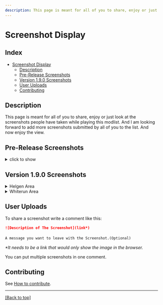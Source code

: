 ```yaml
---
description: This page is meant for all of you to share, enjoy or just look at the screenshots people have taken while playing this modlist.
---
```


# Screenshot Display

<!-- ![Banner](Cover/tfsh-banner.png)-->

## Index
<!-- markdownlint-disable MD033 -->
<div>
  <ul>
    <li><a href="#screenshot-display">Screenshot Display</a>
      <ul>
        <li><a href="#description">Description</a></li>
        <li><a href="#pre-release-screenshots">Pre-Release Screenshots</a></li>
        <!---<li><a href="#version-10-screenshot">Version 1.0 Screenshot</a></li>-->
        <li><a href="#version-190-screenshots">Version 1.9.0 Screenshots</a></li>
        <li><a href="#user-uploads">User Uploads</a></li>
        <li><a href="#contributing">Contributing</a></li>
      </ul>
    </li>
  </ul>
</div>

## Description

<div>
This page is meant for all of you to share, enjoy or just look at the screenshots people have taken while playing this modlist. And I am looking forward to add more screenshots submitted by all of you to the list. And now enjoy the view.
</div>

## Pre-Release Screenshots

<details>
<summary>click to show</summary>

<p><img src="Screenshots/pre-release/SkyrimSE_2EJC7rIkGU.jpg" alt="screenshot" /></p>

<p><img src="Screenshots/pre-release/SkyrimSE_4UXVtUMpKv.jpg" alt="screenshot" /></p>

<p><img src="Screenshots/pre-release/SkyrimSE_5VuNi5sBxw.jpg" alt="screenshot" /></p>

<p><img src="Screenshots/pre-release/SkyrimSE_8djXuU4JGt.jpg" alt="screenshot" /></p>

<p><img src="Screenshots/pre-release/SkyrimSE_9glagccdvW.jpg" alt="screenshot" /></p>

<p><img src="Screenshots/pre-release/SkyrimSE_9WMyUGQ8a6.jpg" alt="screenshot" /></p>

<p><img src="Screenshots/pre-release/SkyrimSE_32PvhGn7cH.jpg" alt="screenshot" /></p>

<p><img src="Screenshots/pre-release/SkyrimSE_85eIASSG6i.jpg" alt="screenshot" /></p>

<p><img src="Screenshots/pre-release/SkyrimSE_BhymmUWdOg.jpg" alt="screenshot" /></p>

<p><img src="Screenshots/pre-release/SkyrimSE_dRf5Q4HxCj.jpg" alt="screenshot" /></p>

<p><img src="Screenshots/pre-release/SkyrimSE_Hzlys8xXRZ.jpg" alt="screenshot" /></p>

<p><img src="Screenshots/pre-release/SkyrimSE_IlSdKabNwW.jpg" alt="screenshot" /></p>

<p><img src="Screenshots/pre-release/SkyrimSE_jDeIFmEP4v.jpg" alt="screenshot" /></p>

<p><img src="Screenshots/pre-release/SkyrimSE_khHUKuc4ev.jpg" alt="screenshot" /></p>

<p><img src="Screenshots/pre-release/SkyrimSE_M4m3etLOeD.jpg" alt="screenshot" /></p>

<p><img src="Screenshots/pre-release/SkyrimSE_MLOryNrQv7.jpg" alt="screenshot" /></p>

<p><img src="Screenshots/pre-release/SkyrimSE_OXdd1Kt5ka.jpg" alt="screenshot" /></p>

<p><img src="Screenshots/pre-release/SkyrimSE_PypM6Udh3m.jpg" alt="screenshot" /></p>

<p><img src="Screenshots/pre-release/SkyrimSE_Q8oOcv28do.jpg" alt="screenshot" /></p>

<p><img src="Screenshots/pre-release/SkyrimSE_rJB2QPT1xR.jpg" alt="screenshot" /></p>

<p><img src="Screenshots/pre-release/SkyrimSE_u4PCMjcSs9.jpg" alt="screenshot" /></p>

<p><img src="Screenshots/pre-release/SkyrimSE_UC0wH4fKQR.jpg" alt="screenshot" /></p>

<p><img src="Screenshots/pre-release/SkyrimSE_uKmMY7LJxW.jpg" alt="screenshot" /></p>

<p><img src="Screenshots/pre-release/SkyrimSE_umW1BK7zMy.jpg" alt="screenshot" /></p>

<p><img src="Screenshots/pre-release/SkyrimSE_vaA9tyC9nR.jpg" alt="screenshot" /></p>

<p><img src="Screenshots/pre-release/SkyrimSE_WVbXGk79jV.jpg" alt="screenshot" /></p>

<p><img src="Screenshots/pre-release/SkyrimSE_Xnl52oy1ce.jpg" alt="screenshot" /></p>

<p><img src="Screenshots/pre-release/SkyrimSE_YiF2OqL3m0.jpg" alt="screenshot" /></p>

<p><img src="Screenshots/pre-release/SkyrimSE_zKRy5okKZI.jpg" alt="screenshot" /></p>

<p><img src="Screenshots/pre-release/SkyrimSE_zQeSoBFOy1.jpg" alt="screenshot" /></p>

</details>
<!---
## Version 1.0 Screenshot
<details>
<summary>click to show</summary>
<p><img src="https://i.imgur.com/RKWZERD.png" alt="screenshot" />
by antun</p>
</details>
-->

## Version 1.9.0 Screenshots

<details>
<summary>Helgen Area</summary>

<p><img src="Screenshots/1.9/SkyrimSE_1fPGEz2FzB.jpg" alt="screenshot" /></p>

<p><img src="Screenshots/1.9/SkyrimSE_MpGhzGfVi1.jpg" alt="screenshot" /></p>

<p><img src="Screenshots/1.9/SkyrimSE_olio31xdSQ.jpg" alt="screenshot" /></p>

<p><img src="Screenshots/1.9/SkyrimSE_pYKJ4z6A3d.jpg" alt="screenshot" /></p>

<p><img src="Screenshots/1.9/SkyrimSE_tmJkRkWSNA.jpg" alt="screenshot" /></p>

<p><img src="Screenshots/1.9/SkyrimSE_Yc0RXGrNSk.jpg" alt="screenshot" /></p>

</details>

<details>
<summary>Whiterun Area</summary>

<p><img src="Screenshots/1.9/SkyrimSE_al6mSJCAj4.png" alt="Screenshot" /></p>

<p><img src="Screenshots/1.9/SkyrimSE_AvA5evjg8K.png" alt="Screenshot" /></p>

<p><img src="Screenshots/1.9/SkyrimSE_Iww60jto3Y.png" alt="Screenshot" /></p>

<p><img src="Screenshots/1.9/SkyrimSE_K4cA4IEzJr.png" alt="Screenshot" /></p>

<p><img src="Screenshots/1.9/SkyrimSE_mBpQky1tdz.png" alt="Screenshot" /></p>

<p><img src="Screenshots/1.9/SkyrimSE_TqQ7akWc5A.png" alt="Screenshot" /></p>

</details>

## User Uploads

To share a screenshot write a comment like this:

```markdown
![Description of The Screenshot](link*)

A message you want to leave with the Screenshot.(Optional)
```
*\*It needs to be a link that would only show the image in the browser.* 

You can put multiple screenshots in one comment.

<script src="https://utteranc.es/client.js"
        repo="EzioTheDeadPoet/Tales-from-the-Northern-Lands"
        issue-term="title"
        label="comments"
        theme="github-dark-orange"
        crossorigin="anonymous"
        async>
</script>

<!-- markdownlint-enable MD033 -->

## Contributing

See [How to contribute](HOWTOCONTRIBUTE.md).

---

[[Back to top]](#screenshot-display)
